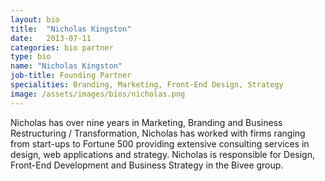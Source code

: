 ```yaml
---
layout: bio
title:  "Nicholas Kingston"
date:   2013-07-11
categories: bio partner
type: bio
name: "Nicholas Kingston"
job-title: Founding Partner
specialities: Branding, Marketing, Front-End Design, Strategy
image: /assets/images/bios/nicholas.png
---
```


Nicholas has over nine years in Marketing, Branding and Business Restructuring / Transformation, Nicholas has worked with firms ranging from start-ups to Fortune 500 providing extensive consulting services in design, web applications and strategy. Nicholas is responsible for Design, Front-End Development and Business Strategy in the Bivee group.